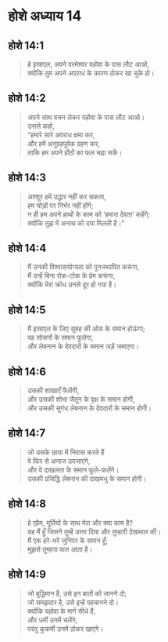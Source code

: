 # होशे अध्याय 14

## होशे 14:1

> हे इस्राएल, अपने परमेश्वर यहोवा के पास लौट आओ,  
> क्योंकि तुम अपने अपराध के कारण ठोकर खा चुके हो।

## होशे 14:2

> अपने साथ वचन लेकर यहोवा के पास लौट आओ।  
> उससे कहो,  
> “हमारे सारे अपराध क्षमा कर,  
> और हमें अनुग्रहपूर्वक ग्रहण कर,  
> ताकि हम अपने होंठों का फल चढ़ा सकें।

## होशे 14:3

> अश्शूर हमें उद्धार नहीं कर सकता,  
> हम घोड़ों पर निर्भर नहीं होंगे;  
> न ही हम अपने हाथों के काम को ‘हमारा देवता’ कहेंगे;  
> क्योंकि तुझ में अनाथ को दया मिलती है।”

## होशे 14:4

> मैं उनकी विश्वासयोग्यता को पुनःस्थापित करूंगा,  
> मैं उन्हें बिना रोक-टोक के प्रेम करूंगा,  
> क्योंकि मेरा क्रोध उनसे दूर हो गया है।

## होशे 14:5

> मैं इस्राएल के लिए सुबह की ओस के समान होऊंगा;  
> वह सोसनों के समान फूलेगा,  
> और लेबनान के देवदारों के समान जड़ें जमाएगा।

## होशे 14:6

> उसकी शाखाएँ फैलेंगी,  
> और उसकी शोभा जैतून के वृक्ष के समान होगी,  
> और उसकी सुगंध लेबनान के देवदारों के समान होगी।

## होशे 14:7

> जो उसके छाया में निवास करते हैं  
> वे फिर से अनाज उपजाएंगे,  
> और वे दाखलता के समान फूले-फलेंगे।  
> उसकी प्रसिद्धि लेबनान की दाखमधु के समान होगी।

## होशे 14:8

> हे एप्रैम, मूर्तियों के साथ मेरा और क्या काम है?  
> यह मैं हूँ जिसने तुम्हें उत्तर दिया और तुम्हारी देखभाल की।  
> मैं एक हरे-भरे जुनिपर के समान हूँ;  
> मुझसे तुम्हारा फल आता है।

## होशे 14:9

> जो बुद्धिमान है, उसे इन बातों को जानने दो;  
> जो समझदार है, उसे इन्हें पहचानने दो।  
> क्योंकि यहोवा के मार्ग सीधे हैं,  
> और धर्मी उनमें चलेंगे,  
> परंतु कुकर्मी उनमें ठोकर खाएंगे।
